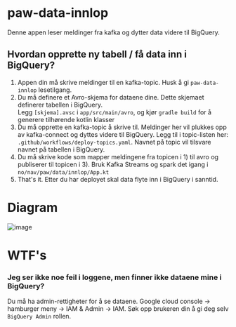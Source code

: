 # paw-data-innlop

Denne appen leser meldinger fra kafka og dytter data videre til BigQuery.

## Hvordan opprette ny tabell / få data inn i BigQuery?

1. Appen din må skrive meldinger til en kafka-topic. Husk å gi `paw-data-innlop` lesetilgang.
2. Du må definere et Avro-skjema for dataene dine. Dette skjemaet definerer tabellen i BigQuery.  
Legg `[skjema].avsc` i `app/src/main/avro`, og kjør `gradle build` for å generere tilhørende kotlin klasser
3. Du må opprette en kafka-topic å skrive til. Meldinger her vil plukkes opp av kafka-connect og dyttes videre til BigQuery. 
Legg til i topic-listen her: `.github/workflows/deploy-topics.yaml`. Navnet på topic vil tilsvare navnet på tabellen i BigQuery.
4. Du må skrive kode som mapper meldingene fra topicen i 1) til avro og publiserer til topicen i 3).
Bruk Kafka Streams og spark det igang i `no/nav/paw/data/innlop/App.kt`
5. That's it. Etter du har deployet skal data flyte inn i BigQuery i sanntid.

# Diagram
![image](https://user-images.githubusercontent.com/701351/221847343-2fc0ecbf-cd3a-47aa-9f93-4e4153de1d32.png)


# WTF's

### Jeg ser ikke noe feil i loggene, men finner ikke dataene mine i BigQuery?
Du må ha admin-rettigheter for å se dataene. Google cloud console -> hamburger meny -> IAM & Admin -> IAM. Søk opp brukeren din å gi deg selv `BigQuery Admin` rollen.
